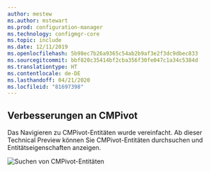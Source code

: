 ```yaml
---
author: mestew
ms.author: mstewart
ms.prod: configuration-manager
ms.technology: configmgr-core
ms.topic: include
ms.date: 12/11/2019
ms.openlocfilehash: 5b98ec7b26a9365c54ab2b9af3e2f3dc9dbec833
ms.sourcegitcommit: bbf820c35414bf2cba356f30fe047c1a34c5384d
ms.translationtype: HT
ms.contentlocale: de-DE
ms.lasthandoff: 04/21/2020
ms.locfileid: "81697398"
---
```

## <a name="improvements-to-cmpivot"></a>Verbesserungen an CMPivot

Das Navigieren zu CMPivot-Entitäten wurde vereinfacht. Ab dieser Technical Preview können Sie CMPivot-Entitäten durchsuchen und Entitätseigenschaften anzeigen.

![Suchen von CMPivot-Entitäten](../../media/5870934-search-cmpivot-entities.png)

